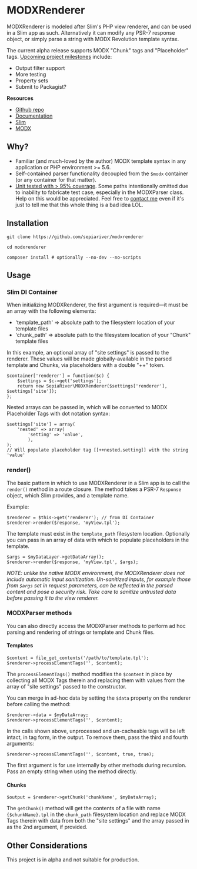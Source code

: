 # MODXRenderer

MODXRenderer is modeled after Slim's PHP view renderer, and can be used in a Slim app as such. Alternatively it can modify any PSR-7 response object, or simply parse a string with MODX Revolution template syntax.

The current alpha release supports MODX "Chunk" tags and "Placeholder" tags. [Upcoming project milestones](https://github.com/sepiariver/modxrenderer/milestones) include:

- Output filter support
- More testing
- Property sets
- Submit to Packagist?

**Resources**

- [Github repo](https://github.com/sepiariver/modxrenderer/)
- [Documentation](https://sepiariver.github.io/modxrenderer/)
- [Slim](http://www.slimframework.com/)
- [MODX](https://modx.com/)

## Why?

- Familiar (and much-loved by the author) MODX template syntax in any application or PHP environment >= 5.6.
- Self-contained parser functionality decoupled from the `$modx` container (or any container for that matter).
- [Unit tested with > 95% coverage](https://sepiariver.github.io/modxrenderer/test-results/). Some paths intentionally omitted due to inability to fabricate test case, especially in the MODXParser class. Help on this would be appreciated. Feel free to [contact me](https://github.com/sepiariver/) even if it's just to tell me that this whole thing is a bad idea LOL.

## Installation

```
git clone https://github.com/sepiariver/modxrenderer

cd modxrenderer

composer install # optionally --no-dev --no-scripts
```

## Usage

### Slim DI Container

When initializing MODXRenderer, the first argument is required—it must be an array with the following elements:

- 'template_path' => absolute path to the filesystem location of your template files
- 'chunk_path' => absolute path to the filesystem location of your "Chunk" template files

In this example, an optional array of "site settings" is passed to the renderer. These values will be made globally-available in the parsed template and Chunks, via placeholders with a double "++" token.

```
$container['renderer'] = function($c) {
    $settings = $c->get('settings');
    return new SepiaRiver\MODXRenderer($settings['renderer'], $settings['site']);
};
```
Nested arrays can be passed in, which will be converted to MODX Placeholder Tags with dot notation syntax:

```
$settings['site'] = array(
    'nested' => array(
        'setting' => 'value',
        ),
);
// Will populate placeholder tag [[++nested.setting]] with the string 'value'
```

### render()

The basic pattern in which to use MODXRenderer in a Slim app is to call the `render()` method in a route closure. The method takes a PSR-7 `Response` object, which Slim provides, and a template name.

Example:

```
$renderer = $this->get('renderer'); // from DI Container
$renderer->render($response, 'myView.tpl');
```
The template must exist in the `template_path` filesystem location. Optionally you can pass in an array of data with which to populate placeholders in the template.

```
$args = $myDataLayer->getDataArray();
$renderer->render($response, 'myView.tpl', $args);
```

_NOTE: unlike the native MODX environment, the MODXRenderer does not include automatic input sanitization. Un-sanitized inputs, for example those from `$args` set in request parameters, can be reflected in the parsed content and pose a security risk. Take care to sanitize untrusted data before passing it to the view renderer._

### MODXParser methods

You can also directly access the MODXParser methods to perform ad hoc parsing and rendering of strings or template and Chunk files.

#### Templates

```
$content = file_get_contents('/path/to/template.tpl');
$renderer->processElementTags('', $content);
```
The `processElementTags()` method modifies the `$content` in place by collecting all MODX Tags therein and replacing them with values from the array of "site settings" passed to the constructor.

 You can merge in ad-hoc data by setting the `$data` property on the renderer before calling the method:

 ```
 $renderer->data = $myDataArray;
 $renderer->processElementTags('', $content);
 ```

 In the calls shown above, unprocessed and un-cacheable tags will be left intact, in tag form, in the output. To remove them, pass the third and fourth arguments:

```
$renderer->processElementTags('', $content, true, true);
```
The first argument is for use internally by other methods during recursion. Pass an empty string when using the method directly.

#### Chunks

```
$output = $renderer->getChunk('chunkName', $myDataArray);
```
The `getChunk()` method will get the contents of a file with name `{$chunkName}.tpl` in the `chunk_path` filesystem location and replace MODX Tags therein with data from both the "site settings" and the array passed in as the 2nd argument, if provided.

## Other Considerations

This project is in alpha and not suitable for production.
